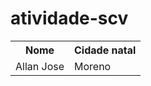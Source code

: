 # atividade-scv

<table>
  <tr>
    <th>Nome</th>
    <th>Cidade natal</th>
  </tr>
  <tr>
    <td>Allan Jose</td>
    <td>Moreno</td>
  </tr>
</table>